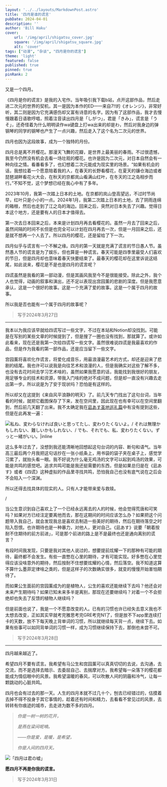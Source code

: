 ```yaml
---
layout: '../../layouts/MarkdownPost.astro'
title: '四月是谁的谎言'
pubDate: 2024-04-01
description: ''
author: 'Bill Haku'
cover:
    url: '/img/april/shigatsu_cover.jpg'
    square: '/img/april/shigatsu_square.jpg'
    alt: 'cover'
tags: ["动漫", "杂谈", "四月是你的谎言"]
theme: 'light'
featured: false
published: true
pinned: true
pinRank: 2
---
```


又是一个四月。

《四月是你的谎言》是我的入宅作。当年吸引我下载b站，点开这部作品，然后走进二次元的世界的契机，其一是因为本作的ED——来自7!!的《オレンジ》，非常好听，其二则是因为它充满感伤却又富有诗意的名字。因为有了这部作品，我才去慢慢跟着日语歌哼唱，照着注音读出四月是「しがつ」，君是「きみ」，谎言是「うそ」，还奇怪着为什么明明读作wa键盘上打wa出来的却是わ，然后对我身边的弹钢琴的同学的钢琴也产生了一点兴趣，然后走入了这个名为二次元的世界。

四月也因为这段故事，成为一个独特的月份。

四月总是离不开樱花。那漫天飞舞的花瓣，是世界上最美丽的春雨。不过很遗憾，我至今仍然没有机会去看一场壮观的樱花。也许是因为二次元，对日本自然会有一种向往之情。看番看多了，也幻想着二次元能成为现实里的场景。“如果有机会的话，我想拉着一个愿意陪着我的人，在春天的长野看樱花，在夏天的镰仓海边或者琵琶湖畔看花火大会，在秋天的京都岚山看满山红叶，在冬天的江之岛相步而行。”不知不觉，这个梦想已经在我心中有了多年。

2023年10月，我第一次踏上日本的土地。在京都的岚山登高望远，不过时节尚早，红叶只是小小的一点。2024年1月，我第二次踏上日本的土地，去了阴雨连绵的箱根，然后也走到了江之岛的海边。回来之后，突然对日本失去了兴趣。觉得日本这个地方，还是要有人的日本才值得去。

第一次去日本回来之后，本来是计划四月再去看樱花的。虽然一月去了回来之后，虽然间隔的时间不长但是也完全可以计划在四月再去一次，但是一月回来之后，还是就不想再一个人去了。所以四月的樱花，还是留给了下一次。

四月似乎与谎言有一个不解之缘。四月的第一天就是充满了谎言的节日愚人节。虽然愚人节的谎言是为了娱乐，但也算是一种谎言。春天可能是四季里最受人们喜欢的节日，但是四月却也意味着春天快要结束了。最春天的樱花却在这里诉说这结尾，如此说来，樱花是不是也是四月的谎言呢？

四谎虽然是我看的第一部动漫，但是其画风我至今不是很能接受。除此之外，我个人也觉得，动画的叙事和演出，还不足以表现出宫园薰的悲剧的深度。但是我愿意承认，这是一个很好的故事。这是一个充满了爱的故事。这是一个属于四月的故事。

所以我是否也能有一个属于四月的故事呢？

> 写于2024年3月27日

---

我本以为我应该早就给四谎写过一些文字，不过在本站和Notion却没找到。可能是在写别的某些文章的时候提到了，但是搜了一圈也没有找到，那就算了。或许如此看来，现在还是我第一次给四谎写一些文字。虽然很难说四谎是我最喜欢的作品，但是作为我看的第一部作品，还是应当留下一些文字。

宫园薰将喜欢化作谎言，将爱化成音乐，用最浪漫最艺术的方式，却还是迎来了悲剧的结尾。我也许可以说我是向往艺术和浪漫的人，但是我确实对这些了解不多，也没有去花时间去学习艺术啥的，虽然如果我愿意的话，我能找到我很好的朋友，用足够专业的技术和资源，带我入门啥的绝对不成问题，但是却一直没有兴趣去走出第一步。所以说是为了安于现状吗？恐怕是有这样的。

所以却又在这提到《来自风平浪静的明天》了。前几天专门找出了这句台词，当年看的时候，就把它截图保存了下来，发在空间里，因此现在也有幸可以在空间里翻到，然后前几天翻了出来。我不太确定我在[凪あす圣地巡礼篇](/posts/japan_s1e7)中有没有提到这些，但是在此再发一遍：

![私ね、変わらなければ良いと思ってたし、変わりたくないよ。/ それは無理かもしれない、難しいかもしれない、/ でも、それでも、私、変わりたくない。ずっと一緒がいい。|inline](https://blog.hakubill.tech/img/april/nagi_quote.jpg)

这么多年过去了，没想到我还能清晰地回想起这句台词的内容、断句和语气。当年高三最后两个月我把这句话抄在一张小纸条上，用书袋的袋子夹在桌子上，感觉学习累了，就抬头看一眼。我不好说为什么毫无鸡汤的文字可以起到鸡汤的效果，可能是共鸣的感觉吧。追求共鸣可能是我还挺需要的东西，但是如果总归是在《凪あす》或者《四谎》这种虚拟的作品里寻找共鸣，恐怕我自己也没有底气说在之后会不会陷入一个深渊。

所以还得去找具体的现实的人。只有人才能带来爱与救赎。

/

当公生意识到自己喜欢上了一个已经永远离去的人的时候，他会觉得荒唐和可笑吗？如果对方已经注定要离他而去，那在这期间的时间应该怎么办？如果把这个问题带入我自己，就会发现我总是喜欢去制造一些美好的期待，然后在期待落空之时陷入怨恨。也许期待也是一种暴力，对他人，更对自己。《凪あす》说要「朝着按耐不住期待的前方前进」，可是那个前进的路上是不是最终也还是通向离别的谎言？

有段时间我发现，只要是我对其他人说过的，想要提前炫耀一下的那种有可能的期待，最终都不会发生。有些一直憋在心里的期待，才有可能实现。好多憋在心里觉得应该没啥意外的期待，然后按耐不住想要炫耀的心情，然后落空。我不知道这算不算什么墨菲定律啥之类的，但是这样子的次数确实很多，就变的慢慢开始害怕期待了。

而如果公生面前的宫园薰成为的是植物人，公生的喜欢还能继续下去吗？他还会对未来产生期待吗？如果已知未来多半是离别，那现在还要继续吗？对着一个不会拒绝却也失去了反馈的植物人继续吗？

但是前面也说了，我是一个不愿意改变的人。已有的习惯也许已经失去意义我也不太想去改变，正如其实早就考完雅思考完GRE考完N1了，但是放不下app里连续打卡的天数，放不下每天晚上背单词的习惯，所以就继续每天背一点，继续下去。如果有些事可以如同背单词的习惯一样，成为习惯继续保持下去，那倒也未尝不可。

> 写于2024年3月28日

---

四月越来越近了。

希望四月不要有谎言。我希望有马公生和宫园薰可以真真切切的去说，去沟通，去交流，而不是选择去暗示、去委屈自己、去揣摩对方。我希望每一朵落下的樱花都能成为情侣眼中的风景。我希望温暖的春风，可以吹散人间的阴霾和冷气，让每一颗跳动的心脏共鸣。

四月也会有过去的那一天。人生的四月本就不过几十个，刨去已经错过的，估摸着去掉不得不投身于其它事情的，趁着还有时间和精力，去看看不曾见过的风景，去转转有你痕迹的城市，去走进为数不多的四月。

> *你是一树一树的花开，*
>
> *是燕在梁间呢喃。*
>
> *——你是爱，是暖，是希望，*
>
> *你是人间的四月天。*

![「四月は君の嘘」](https://blog.hakubill.tech/img/april/shigatsu.jpg)

**愿四月不再是你我的谎言。**

> 写于2024年3月31日